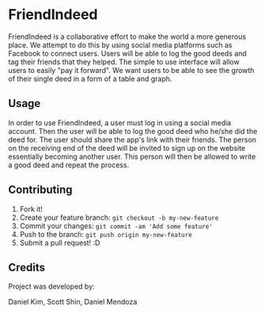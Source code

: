 # FriendIndeed

FriendIndeed is a collaborative effort to make the world a more generous place. We attempt to do this by using social media platforms such as Facebook to connect users. Users will be able to log the good deeds and tag their friends that they helped. The simple to use interface will allow users to easily "pay it forward". We want users to be able to see the growth of their single deed in a form of a table and graph.


## Usage

In order to use FriendIndeed, a user must log in using a social media account. Then the user will be able to log the good deed who he/she did the deed for. The user should share the app's link with their friends. The person on the receiving end of the deed will be invited to sign up on the website essentially becoming another user. This person will then be allowed to write a good deed and repeat the process. 

## Contributing

1. Fork it!
2. Create your feature branch: `git checkout -b my-new-feature`
3. Commit your changes: `git commit -am 'Add some feature'`
4. Push to the branch: `git push origin my-new-feature`
5. Submit a pull request! :D


## Credits

Project was developed by:

Daniel Kim,
Scott Shin,
Daniel Mendoza
